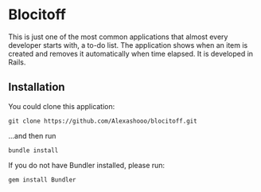 
# Blocitoff
This is just one of the most common applications that almost every developer starts with, a to-do list.
The application shows when an item is created and removes it automatically when time elapsed. It is developed in Rails.


## Installation
You could clone this application:
```
git clone https://github.com/Alexashooo/blocitoff.git
```
...and then run
```
bundle install
```
If you do not have Bundler installed, please run:
```
gem install Bundler
```
